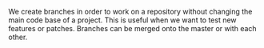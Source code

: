We create branches in order to work on a repository without changing the main code base of a project. This is useful when we want to test new features or patches. Branches can be merged onto the master or with each other.
